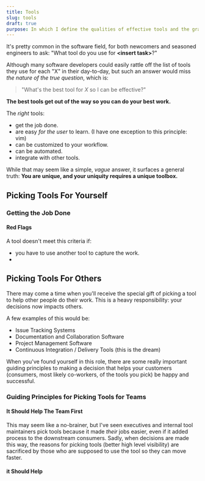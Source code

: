 ```yaml
---
title: Tools
slug: tools
draft: true
purpose: In which I define the qualities of effective tools and the gravity of choosing the right tools for yourself and for others.
---
```


It's pretty common in the software field, for both newcomers and seasoned engineers to ask: "What tool do you use for **&lt;insert task&gt;**?"

Although many software developers could easily rattle off the list of tools they use for each "X" in their day-to-day, but such an answer would miss _the nature of the true question_, which is: 

> "What's the best tool for _X_ so I can be effective?"

**The best tools get out of the way so you can do your best work.**

The _right_ tools:

- get the job done.
- are easy _for the user_ to learn. (I have one exception to this principle: vim)
- can be customized to your workflow.
- can be automated.
- integrate with other tools. 

While that may seem like a simple, _vague_ answer, it surfaces a general truth: **You are unique, and your uniquity requires a unique toolbox.**

## Picking Tools For Yourself

### Getting the Job Done

#### Red Flags 

A tool doesn't meet this criteria if:

- you have to use another tool to capture the work.
- 

## Picking Tools For Others

There may come a time when you'll receive the special gift of picking a tool to help other people do their work. This is a heavy responsibility: your decisions now impacts others.

A few examples of this would be:

- Issue Tracking Systems
- Documentation and Collaboration Software
- Project Management Software
- Continuous Integration / Delivery Tools (this is the dream)

When you've found yourself in this role, there are some really important guiding principles to making a decision that helps your customers (consumers, most likely co-workers, of the tools you pick) be happy and successful. 

### Guiding Principles for Picking Tools for Teams

#### It Should Help The Team First

This may seem like a no-brainer, but I've seen executives and internal tool maintainers pick tools because it made _their_ jobs easier, even if it added process to the downstream consumers. Sadly, when decisions are made this way, the reasons for picking tools (better high level visibility) are sacrificed by those who are supposed to use the tool so they can move faster.

#### it Should Help 
